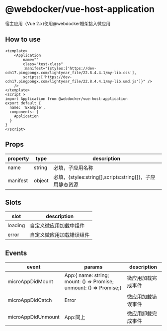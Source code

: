 # @webdocker/vue-host-application
宿主应用（Vue 2.x)使用@webdocker框架接入微应用

## How to use
```vue(2.x)
<template>
    <Application
        name=""
        class="test-class"
        :manifest="{styles:['https://dev-cdn17.pingpongx.com/lightyear_file/22.8.4.4.1/my-lib.css'],
        scripts:['https://dev-cdn17.pingpongx.com/lightyear_file/22.8.4.4.1/my-lib.umd.js']}" />
    />
</template>
<script >
import Application from @webdocker/vue-host-application
export default {
  name: 'Example',
  components: {
    Application
  }
}
</script>
```

## Props

| property | type | description |
| ------ | --------- | --------------- |
| name | string | 必填，子应用名称 |
| manifest | object | 必填，{styles:string[],scripts:string[]}，子应用静态资源  |


## Slots

| slot | description |
| ------ | --------------- |
| loading | 自定义微应用加载中组件 |
| error | 自定义微应用加载错误组件 |


## Events

| event | params | description |
| ------ |---------| --------------- |
| microAppDidMount| App:{ name: string; mount: () => Promise<void>; unmount: () => Promise<void>;} | 微应用加载完成事件 |
| microAppDidCatch | Error | 微应用加载错误事件 |
| microAppDidUnmount | App:同上 | 微应用卸载完成事件 |


  